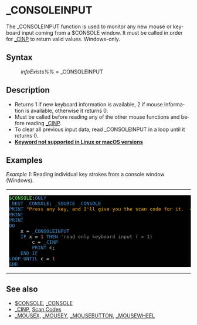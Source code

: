 <style>pre.codeide, pre.outputfixed, .outputcrt0 { background-color: #000 !important; color: #FFF !important; }</style><!DOCTYPE html>
<html class="client-nojs" dir="ltr" lang="en">
<head>
<title>_CONSOLEINPUT - QB64 Phoenix Edition Wiki</title>
</head>
<body class="mediawiki ltr sitedir-ltr mw-hide-empty-elt ns-0 ns-subject page-CONSOLEINPUT rootpage-CONSOLEINPUT skin-vector action-view skin-vector-legacy vector-feature-language-in-header-enabled vector-feature-language-in-main-page-header-disabled vector-feature-language-alert-in-sidebar-disabled vector-feature-sticky-header-disabled vector-feature-sticky-header-edit-disabled vector-feature-table-of-contents-disabled vector-feature-visual-enhancement-next-disabled">
<div class="mw-body" id="content" role="main">
<a id="top"></a>
<h1 class="firstHeading mw-first-heading" id="firstHeading">_CONSOLEINPUT</h1>
<div class="vector-body" id="bodyContent">
<div class="mw-body-content mw-content-ltr" dir="ltr" id="mw-content-text" lang="en"><div class="mw-parser-output"><p>The <a class="mw-selflink selflink">_CONSOLEINPUT</a> function is used to monitor any new mouse or keyboard input coming from a $CONSOLE window. It must be called in order for <a href="CINP" title="CINP">_CINP</a> to return valid values. Windows-only.
</p>
<h2><span class="mw-headline" id="Syntax">Syntax</span></h2>
<dl><dd><i>infoExists%%</i> = <a class="mw-selflink selflink">_CONSOLEINPUT</a></dd></dl>
<p>
</p>
<h2><span class="mw-headline" id="Description">Description</span></h2>
<ul><li>Returns 1 if new keyboard information is available, 2 if mouse information is available, otherwise it returns 0.</li>
<li>Must be called before reading any of the other mouse functions and before reading <a href="CINP" title="CINP">_CINP</a>.</li>
<li>To clear all previous input data, read <a class="mw-selflink selflink">_CONSOLEINPUT</a> in a loop until it returns 0.</li>
<li><b><a href="Keywords_currently_not_supported_by_QB64#Keywords_not_supported_in_Linux_or_macOS_versions" title="Keywords currently not supported by QB64">Keyword not supported in Linux or macOS versions</a></b></li></ul>
<p>
</p>
<h2><span class="mw-headline" id="Examples">Examples</span></h2>
<p><i>Example 1:</i> Reading individual key strokes from a console window (Windows).
</p>
<table cellpadding="15px" width="100%">
<tbody><tr>
<td><pre class="codeide"><a href="$CONSOLE" title="$CONSOLE"><span style="color:#55FF55;">$CONSOLE</span></a>:<a href="ONLY" title="ONLY"><span style="color:#4593D8;">ONLY</span></a>
<a href="DEST" title="DEST"><span style="color:#4593D8;">_DEST</span></a> <a href="CONSOLE" title="CONSOLE"><span style="color:#4593D8;">_CONSOLE</span></a>: <a href="SOURCE" title="SOURCE"><span style="color:#4593D8;">_SOURCE</span></a> <a href="CONSOLE" title="CONSOLE"><span style="color:#4593D8;">_CONSOLE</span></a>
<a href="PRINT" title="PRINT"><span style="color:#4593D8;">PRINT</span></a> <span style="color:#FFB100;">"Press any key, and I'll give you the scan code for it.  &lt;ESC&gt; quits the demo."</span>
<a href="PRINT" title="PRINT"><span style="color:#4593D8;">PRINT</span></a>
<a href="PRINT" title="PRINT"><span style="color:#4593D8;">PRINT</span></a>
<a class="mw-redirect" href="DO" title="DO"><span style="color:#4593D8;">DO</span></a>
    x = <a class="mw-selflink selflink"><span style="color:#4593D8;">_CONSOLEINPUT</span></a>
    <a class="mw-redirect" href="IF" title="IF"><span style="color:#4593D8;">IF</span></a> x = <span style="color:#F580B1;">1</span> <a href="THEN" title="THEN"><span style="color:#4593D8;">THEN</span></a> <span style="color:#919191;">'read only keyboard input ( = 1)</span>
        c = <a href="CINP" title="CINP"><span style="color:#4593D8;">_CINP</span></a>
        <a href="PRINT" title="PRINT"><span style="color:#4593D8;">PRINT</span></a> c;
    <a class="mw-redirect" href="END_IF" title="END IF"><span style="color:#4593D8;">END IF</span></a>
<a href="DO...LOOP" title="DO...LOOP"><span style="color:#4593D8;">LOOP UNTIL</span></a> c = <span style="color:#F580B1;">1</span>
<a href="END" title="END"><span style="color:#4593D8;">END</span></a>
</pre>
</td></tr></tbody></table>
<p>
</p>
<h2><span class="mw-headline" id="See_also">See also</span></h2>
<ul><li><a href="$CONSOLE" title="$CONSOLE">$CONSOLE</a>, <a href="CONSOLE" title="CONSOLE">_CONSOLE</a></li>
<li><a href="CINP" title="CINP">_CINP</a>, <a href="Keyboard_scancodes#INP_Scan_Codes" title="Keyboard scancodes">Scan Codes</a></li>
<li><a href="MOUSEX" title="MOUSEX">_MOUSEX</a>, <a href="MOUSEY" title="MOUSEY">_MOUSEY</a>, <a href="MOUSEBUTTON" title="MOUSEBUTTON">_MOUSEBUTTON</a>, <a href="MOUSEWHEEL" title="MOUSEWHEEL">_MOUSEWHEEL</a></li></ul>
<p>
</p>
<!-- 
NewPP limit report
Cached time: 20240715062604
Cache expiry: 86400
Reduced expiry: false
Complications: [show‐toc]
CPU time usage: 0.043 seconds
Real time usage: 0.058 seconds
Preprocessor visited node count: 185/1000000
Post‐expand include size: 1827/2097152 bytes
Template argument size: 319/2097152 bytes
Highest expansion depth: 4/100
Expensive parser function count: 0/100
Unstrip recursion depth: 0/20
Unstrip post‐expand size: 117/5000000 bytes
-->
<!--
Transclusion expansion time report (%,ms,calls,template)
100.00%   35.532      1 -total
 12.63%    4.487      1 Template:PageSeeAlso
 12.17%    4.323     17 Template:Cl
  9.02%    3.206      1 Template:PageSyntax
  7.83%    2.782      1 Template:Parameter
  7.76%    2.758      1 Template:CodeEnd
  7.67%    2.725      4 Template:Text
  7.33%    2.604      1 Template:PageNavigation
  7.05%    2.505      1 Template:CodeStart
  7.00%    2.488      1 Template:Cm
-->
<!-- Saved in parser cache with key qb64pnix_mw19894-mwmb_:pcache:idhash:98-0!canonical and timestamp 20240715062604 and revision id 8291.
 -->
</div>
</div>
</div>
</div>
</body>
</html>